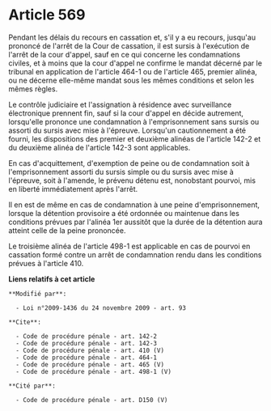 # Article 569

Pendant les délais du recours en cassation et, s'il y a eu recours, jusqu'au prononcé de l'arrêt de la Cour de cassation, il
est sursis à l'exécution de l'arrêt de la cour d'appel, sauf en ce qui concerne les condamnations civiles, et à moins que la
cour d'appel ne confirme le mandat décerné par le tribunal en application de l'article 464-1 ou de l'article 465, premier
alinéa, ou ne décerne elle-même mandat sous les mêmes conditions et selon les mêmes règles. 

Le contrôle judiciaire et l'assignation à résidence avec surveillance électronique prennent fin, sauf si la cour d'appel en
décide autrement, lorsqu'elle prononce une condamnation à l'emprisonnement sans sursis ou assorti du sursis avec mise à
l'épreuve. Lorsqu'un cautionnement a été fourni, les dispositions des premier et deuxième alinéas de l'article 142-2 et du
deuxième alinéa de l'article 142-3 sont applicables. 

En cas d'acquittement, d'exemption de peine ou de condamnation soit à l'emprisonnement assorti du sursis simple ou du sursis
avec mise à l'épreuve, soit à l'amende, le prévenu détenu est, nonobstant pourvoi, mis en liberté immédiatement après
l'arrêt. 

Il en est de même en cas de condamnation à une peine d'emprisonnement, lorsque la détention provisoire a été ordonnée ou
maintenue dans les conditions prévues par l'alinéa 1er aussitôt que la durée de la détention aura atteint celle de la peine
prononcée. 

Le troisième alinéa de l'article 498-1 est applicable en cas de pourvoi en cassation formé contre un arrêt de condamnation
rendu dans les conditions prévues à l'article 410.

**Liens relatifs à cet article**

	**Modifié par**:

	  - Loi n°2009-1436 du 24 novembre 2009 - art. 93

	**Cite**:

	  - Code de procédure pénale - art. 142-2
	  - Code de procédure pénale - art. 142-3
	  - Code de procédure pénale - art. 410 (V)
	  - Code de procédure pénale - art. 464-1
	  - Code de procédure pénale - art. 465 (V)
	  - Code de procédure pénale - art. 498-1 (V)

	**Cité par**:

	  - Code de procédure pénale - art. D150 (V)
